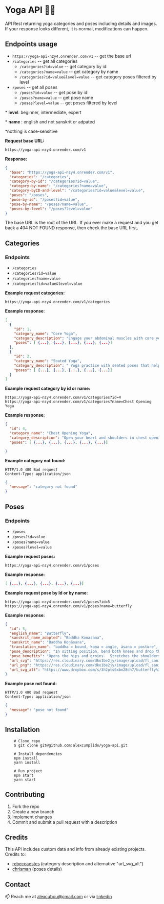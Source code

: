 # Yoga API 🧘‍♀️

API Rest returning yoga categories and poses including details and images. If your response looks different, it is normal, modifications can happen.

## Endpoints usage

- `https://yoga-api-nzy4.onrender.com/v1` -- get the base url
- `/categories` -- get all categories
  - `/categories?id=value` -- get category by id
  - `/categories?name=value` -- get category by name
  - `/categories?id=value&level=value` -- get category poses filtered by level
- `/poses` -- get all poses
  - `/poses?id=value` -- get pose by id
  - `/poses?name=value` -- get pose name
  - `/poses?level=value` -- get poses filtered by level

\* **level**: beginner, intermediate, expert

\* **name** : english and not sanskrit or adpated

\*nothing is case-sensitive

**Request base URL:**

```
https://yoga-api-nzy4.onrender.com/v1
```

**Response:**

```json
{
  "base": "https://yoga-api-nzy4.onrender.com/v1",
  "categories": "/categories",
  "category-by-id": "/categories?id=value",
  "category-by-name": "/categories?name=value",
  "category-byID-and-level": "/categories?id=value&level=value",
  "poses": "/poses",
  "pose-by-id": "/poses?id=value",
  "pose-by-name": "/poses?name=value",
  "poses-by-level": "/poses?level=value"
}
```

<!-- // {
   "base": "https://yoga-api-nzy4.onrender.com/v1",//
   "categories": "https://yoga-api-nzy4.onrender.com/v1/categories",
   "category-by-id": "https://yoga-api-nzy4.onrender.com/v1/categories?id=value",
   "category-by-name": "https://yoga-api-nzy4.onrender.com/v1/categories?name=value",
   "category-byID-and-level": "https://yoga-api-nzy4.onrender.com/v1/categories?id=value&level=value",
   "poses": "https://yoga-api-nzy4.onrender.com/v1/poses",
   "pose-by-id": "https://yoga-api-nzy4.onrender.com/v1/poses?id=value",
   "pose-by-name": "https://yoga-api-nzy4.onrender.com/v1/poses?name=value",
   "poses-by-level": "https://yoga-api-nzy4.onrender.com/v1/poses?level=beginner"
} -->

The base URL is the root of the URL. If you ever make a request and you get back a 404 NOT FOUND response, then check the base URL first.

## Categories

### **Endpoints**

- `/categories`
- `/categories?id=value`
- `/categories?name=value`
- `/categories?id=value&level=value`

**Example request categories:**

```
https://yoga-api-nzy4.onrender.com/v1/categories
```

**Example response:**

```json
[
  {
    "id": 1,
    "category_name": "Core Yoga",
    "category_description": "Engage your abdominal muscles with core yoga poses that build a strong and stable center like Boat Pose, Dolphin Pose and Side Plank Pose.",
    "poses": [ {...}, {...}, {...}, {...}, {...}]
  },
  {
    "id": 2,
    "category_name": "Seated Yoga",
    "category_description": " Yoga practice with seated poses that help you find better alignment, increase your flexibility, and relieve lower back pain and discomfort. Tone the belly, massage your internal organs, and relieve lower back pain in these seated yoga poses. ",
    "poses": [ {...}, {...}, {...}, {...}, {...}]
  }
]
```

**Example request category by id or name:**

```
https://yoga-api-nzy4.onrender.com/v1/categories?id=4
https://yoga-api-nzy4.onrender.com/v1/categories?name=Chest Opening Yoga
```

**Example response:**

```json
{
  "id": 4,
  "category_name": "Chest Opening Yoga",
  "category_description": "Open your heart and shoulders in chest opening yoga poses like Camel Pose, Fish Pose and Wild Thing.",
  "poses": [ {...}, {...}, {...}, {...}, {...}]

}
```

**Example category not found:**

```
HTTP/1.0 400 Bad request
Content-Type: application/json
```

```json
{
  "message": "category not found"
}
```

## Poses

### **Endpoints**

- `/poses`
- `/poses?id=value`
- `/poses?name=value`
- `/poses?level=value`

**Example request poses:**

```
https://yoga-api-nzy4.onrender.com/v1/poses
```

**Example response:**

```json
[ {...}, {...}, {...}, {...}, {...}]
```

**Example request pose by Id or by name:**

```
https://yoga-api-nzy4.onrender.com/v1/poses?id=5
https://yoga-api-nzy4.onrender.com/v1/poses?name=butterfly
```

**Example response:**

```json
{
  "id": 5,
  "english_name": "Butterfly",
  "sanskrit_name_adapted": "Baddha Konasana",
  "sanskrit_name": "Baddha Koṇāsana",
  "translation_name": "baddha = bound, koṇa = angle, āsana = posture",
  "pose_description": "In sitting position, bend both knees and drop the knees to each side, opening the hips.  Bring the soles of the feet together and bring the heels as close to the groin as possible, keeping the knees close to the ground.  The hands may reach down and grasp and maneuver the feet so that the soles are facing upwards and the heels and little toes are connected.  The shoulders should be pulled back and no rounding of the spine.",
  "pose_benefits": "Opens the hips and groins.  Stretches the shoulders, rib cage and back.  Stimulates the abdominal organs, lungs and heart.",
  "url_svg": "https://res.cloudinary.com/dko1be2jy/image/upload/fl_sanitize/v1676483074/yoga-api/5_i64gif.svg",
  "url_png": "https://res.cloudinary.com/dko1be2jy/image/upload/fl_sanitize/v1676483074/yoga-api/5_i64gif.png",
  "url_svg_alt": "https://www.dropbox.com/s/3h2pts6xbn28dh7/butterfly%3F.svg?raw=1"
}
```

**Example pose not found:**

```
HTTP/1.0 400 Bad request
Content-Type: application/json
```

```json
{
  "message": "pose not found"
}
```

## Installation

```shell
    # Clone repo
    $ git clone git@github.com:alexcumplido/yoga-api.git
```

```shell
    # Install dependencies
    npm install
    yarn install
```

```shell
    # Run project
    npm start
    yarn start
```

## Contributing

1. Fork the repo
2. Create a new branch
3. Implement changes
4. Commit and submit a pull request with a description

## Credits

This API includes custom data and info from already existing projects. Credits to:

- [rebeccaestes](https://github.com/rebeccaestes/yoga_api) (category description and alternative "url_svg_alt")
- [chrisman](https://github.com/Stuwert/yoga-builder) (poses details)

## Contact

📫 Reach me at alexcubou@gmail.com or via [linkedin](https://www.linkedin.com/in/alexandrecb/)
